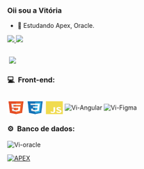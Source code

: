 ### Oii sou a Vitória 


- 🌱 Estudando Apex, Oracle.
<div>
  <a href="https://github.com/Vitoria">
  <img height="180em" src="https://github-readme-stats.vercel.app/api?username=rafaballerini&show_icons=true&theme=dracula&include_all_commits=true&count_private=true"/>
  <img height="180em" src="https://github-readme-stats.vercel.app/api/top-langs/?username=rafaballerini&layout=compact&langs_count=16&theme=dracula"/>
</div>

  ##
 
<div> 
  <a href="https://instagram.com/_viimb" target="_blank"><img src="" target="_blank"></a>
  <a href="https://www.linkedin.com/in/vitoria-45875016a" target="_blank"><img src="https://www.linkedin.com/in/vitoriamoraesb/" target="_blank"></a> 
 
 
 
</div>

 
 <h3>💻 &nbsp;Front-end:</h3>
  
<div style="display: inline_block"><br>
  <img align="center" alt="Vi-HTML" height="30" width="40" src="https://raw.githubusercontent.com/devicons/devicon/master/icons/html5/html5-original.svg">
  <img align="center" alt="Vi-CSS" height="30" width="40" src="https://raw.githubusercontent.com/devicons/devicon/master/icons/css3/css3-original.svg">
  <img align="center" alt="Vi-Js" height="30" width="40" src="https://raw.githubusercontent.com/devicons/devicon/master/icons/javascript/javascript-plain.svg">
  <img align="center" alt="Vi-Angular" height="30" width="40" src="https://cdn.jsdelivr.net/gh/devicons/devicon/icons/adonisjs/adonisjs-original.svg" />
  <img align="center" alt="Vi-Figma" height="30" width="40" src="https://cdn.jsdelivr.net/gh/devicons/devicon/icons/figma/figma-original.svg" />
 
 <h3>⚙️ &nbsp;Banco de dados:</h3>
<img align="center" alt="Vi-oracle" height="80" width="70" src="https://cdn.jsdelivr.net/gh/devicons/devicon/icons/oracle/oracle-original.svg" />

[![APEX ](https://cdn.rawgit.com/Dani3lSun/apex-github-badges/78c5adbe/badges/apex-community-badge.svg)](https://github.com/vitoria/apex-github-badges) 

          
                  
   ##


